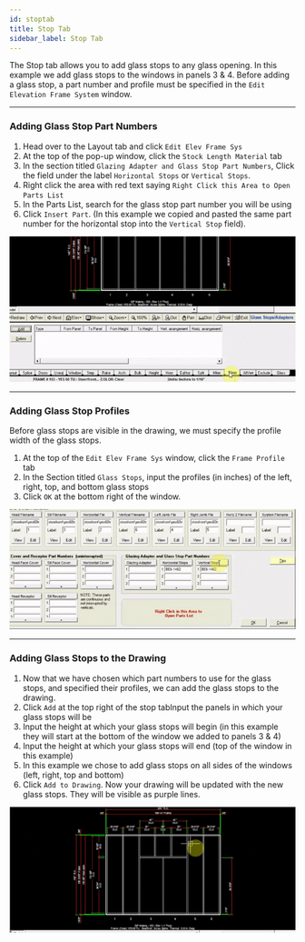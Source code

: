 ```yaml
---
id: stoptab
title: Stop Tab
sidebar_label: Stop Tab
---
```


The Stop tab allows you to add glass stops to any glass opening. In this example we add glass stops to the windows in panels 3 & 4. Before adding a glass stop, a part number and profile must be specified in the `Edit Elevation Frame System` window.

---

### Adding Glass Stop Part Numbers

1. Head over to the Layout tab and click `Edit Elev Frame Sys`
2. At the top of the pop-up window, click the `Stock Length Material` tab
3. In the section titled `Glazing Adapter and Glass Stop Part Numbers`, Click the field under the label `Horizontal Stops` or `Vertical Stops`.
4. Right click the area with red text saying `Right Click this Area to Open Parts List`
5. In the Parts List, search for the glass stop part number you will be using
6. Click `Insert Part`. (In this example we copied and pasted the same part number for the horizontal stop into the `Vertical Stop` field).

![img](../../static/img/elevation_tabs/15_stop_tab/stop1.gif)

---

### Adding Glass Stop Profiles
Before glass stops are visible in the drawing, we must specify the profile width of the glass stops.

1. At the top of the `Edit Elev Frame Sys` window, click the `Frame Profile` tab
2. In the Section titled `Glass Stops`, input the profiles (in inches) of the left, right, top, and bottom glass stops
3. Click `OK` at the bottom right of the window.

![img](../../static/img/elevation_tabs/15_stop_tab/stop2.gif)

---

### Adding Glass Stops to the Drawing

1. Now that we have chosen which part numbers to use for the glass stops, and specified their profiles, we can add the glass stops to the drawing.
2. Click `Add` at the top right of the stop tabInput the panels in which your glass stops will be
3. Input the height at which your glass stops will begin (in this example they will start at the bottom of the window we added to panels 3 & 4)
4. Input the height at which your glass stops will end (top of the window in this example)
5. In this example we chose to add glass stops on all sides of the windows (left, right, top and bottom)
6. Click `Add to Drawing`. Now your drawing will be updated with the new glass stops. They will be visible as purple lines.

![img](../../static/img/elevation_tabs/15_stop_tab/stop3.gif)